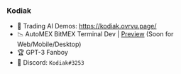 ### Kodiak

- 🤑 Trading AI Demos: https://kodiak.ovrvu.page/
- 📉 AutoMEX BitMEX Terminal Dev | [Preview](https://docs.google.com/document/d/1RZ6zj7Q1PXl2YUEQri5brreHS3DW8OmUDpQjfeoYDlQ) (Soon for Web/Mobile/Desktop)
- 🏆 GPT-3 Fanboy
- 💬 Discord: `Kodiak#3253`
